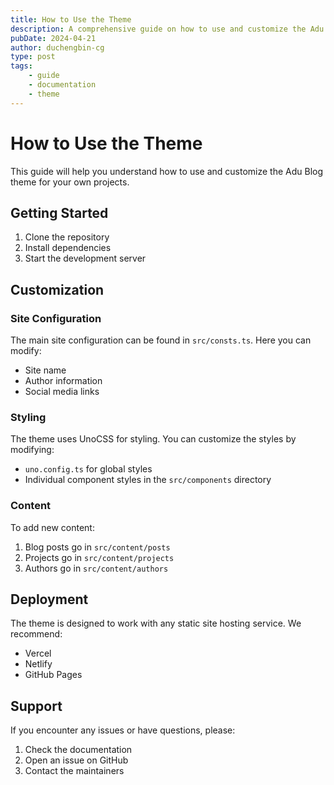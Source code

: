 ```yaml
---
title: How to Use the Theme
description: A comprehensive guide on how to use and customize the Adu Blog theme
pubDate: 2024-04-21
author: duchengbin-cg
type: post
tags:
    - guide
    - documentation
    - theme
---
```


# How to Use the Theme

This guide will help you understand how to use and customize the Adu Blog theme for your own projects.

## Getting Started

1. Clone the repository
2. Install dependencies
3. Start the development server

## Customization

### Site Configuration

The main site configuration can be found in `src/consts.ts`. Here you can modify:
- Site name
- Author information
- Social media links

### Styling

The theme uses UnoCSS for styling. You can customize the styles by modifying:
- `uno.config.ts` for global styles
- Individual component styles in the `src/components` directory

### Content

To add new content:
1. Blog posts go in `src/content/posts`
2. Projects go in `src/content/projects`
3. Authors go in `src/content/authors`

## Deployment

The theme is designed to work with any static site hosting service. We recommend:
- Vercel
- Netlify
- GitHub Pages

## Support

If you encounter any issues or have questions, please:
1. Check the documentation
2. Open an issue on GitHub
3. Contact the maintainers